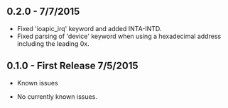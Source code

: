 ## 0.2.0 - 7/7/2015
 - Fixed 'ioapic_irq' keyword and added INTA-INTD.
 - Fixed parsing of 'device' keyword when using a hexadecimal address
   including the leading 0x.

## 0.1.0 - First Release 7/5/2015

* Known issues
 - No currently known issues.
